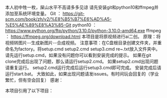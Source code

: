 本人初中牲一枚，屎山水平不高请多多见谅
请先安装git和python10和ffmpeg并添加至系统环境变量。
Git ： https://git-scm.com/book/zh/v2/%E8%B5%B7%E6%AD%A5-%E5%AE%89%E8%A3%85-Git 
python10 ：https://www.python.org/ftp/python/3.10.0/python-3.10.0-amd64.exe
ffmpeg ： https://ffmpeg.org/download.html
本项目是将原视频进行ai二创。
原理：将视频转图片--生成新图片--合成视频。
注意事项：在C盘根目录创建文件夹，并重命名为factory。将setup.cmd setup2.cmd setup3.cmd re~.txt放入文件夹中。
请先运行setup.cmd，如果没有问题你可以看到安装完成的提示。
如果在git clone完成后出现了问题，那么请运行setup2.cmd。
如果setup2.cmd出现问题请重复运行。
setup2.cmd运行完成后运行setup3.cmd即可完成。
安装完成后请运行start.bat。
大致如此，如果出现问题请发issues。有时间玩会回复的（学业繁忙，但有空会回复）
感谢：




本项目引用了以下项目：



